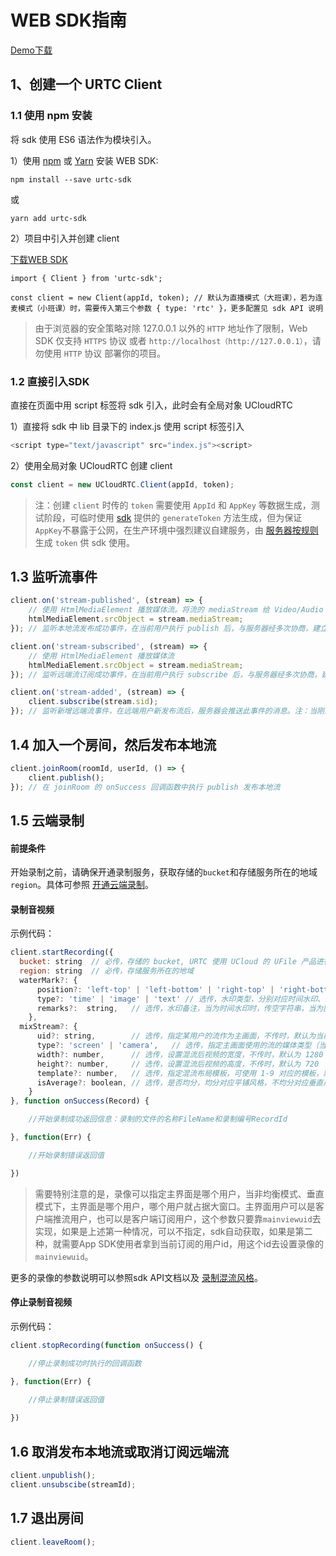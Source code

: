 

# WEB SDK指南

 [Demo下载](https://github.com/ucloud/urtc-js-demo)

## 1、创建一个 URTC Client

### 1.1 使用 npm 安装

将 sdk 使用 ES6 语法作为模块引入。

1）使用 [npm](https://www.npmjs.com/) 或 [Yarn](https://yarnpkg.com/) 安装 WEB SDK:

```
npm install --save urtc-sdk
```

或

```
yarn add urtc-sdk
```

2）项目中引入并创建 client

 [下载WEB SDK](https://github.com/ucloud/urtc-sdk-web)

```
import { Client } from 'urtc-sdk';

const client = new Client(appId, token); // 默认为直播模式（大班课），若为连麦模式（小班课）时，需要传入第三个参数 { type: 'rtc' }，更多配置见 sdk API 说明
```
>由于浏览器的安全策略对除 127.0.0.1 以外的 `HTTP` 地址作了限制，Web SDK 仅支持  `HTTPS` 协议  或者 `http://localhost（http://127.0.0.1）`，请勿使用  `HTTP` 协议 部署你的项目。

### 1.2 直接引入SDK

直接在页面中用 script 标签将 sdk 引入，此时会有全局对象 UCloudRTC

1）直接将 sdk 中 lib 目录下的 index.js 使用 script 标签引入

```JavaScript
<script type="text/javascript" src="index.js"><script>
```


2）使用全局对象 UCloudRTC 创建 client

```JavaScript
const client = new UCloudRTC.Client(appId, token);
```

> 注：创建 `client` 时传的 `token` 需要使用 `AppId` 和 `AppKey` 等数据生成，测试阶段，可临时使用  [sdk](https://github.com/ucloud/urtc-sdk-web)  提供的 `generateToken` 方法生成，但为保证  `AppKey`不暴露于公网，在生产环境中强烈建议自建服务，由 [服务器按规则](https://docs.ucloud.cn/video/urtc/sdk/token) 生成 `token` 供 sdk 使用。

## 1.3 监听流事件

```JavaScript
client.on('stream-published', (stream) => {
    // 使用 HtmlMediaElement 播放媒体流。将流的 mediaStream 给 Video/Audio 元素的 srcObject 属性，即可播放，注意设置 autoplay 属性以支持视频的自动播放，其他属性请参见 [<video>](https://developer.mozilla.org/zh-CN/docs/Web/HTML/Element/video)
    htmlMediaElement.srcObject = stream.mediaStream;
}); // 监听本地流发布成功事件，在当前用户执行 publish 后，与服务器经多次协商，建立好连接后，会触发此事件

client.on('stream-subscribed', (stream) => {
    // 使用 HtmlMediaElement 播放媒体流
    htmlMediaElement.srcObject = stream.mediaStream;
}); // 监听远端流订阅成功事件，在当前用户执行 subscribe 后，与服务器经多次协商，建立好连接后，会触发此事件

client.on('stream-added', (stream) => {
    client.subscribe(stream.sid);
}); // 监听新增远端流事件，在远端用户新发布流后，服务器会推送此事件的消息。注：当刚进入房间时，若房间已有流，也会收到此事件的通知
```

## 1.4 加入一个房间，然后发布本地流

```JavaScript
client.joinRoom(roomId, userId, () => {
    client.publish();
}); // 在 joinRoom 的 onSuccess 回调函数中执行 publish 发布本地流
```

## 1.5 云端录制

#### 前提条件
开始录制之前，请确保开通录制服务，获取存储的`bucket`和存储服务所在的地域`region`。具体可参照 [开通云端录制](https://docs.ucloud.cn/video/urtc/cloudRecord/openRecord)。


#### 录制音视频
示例代码：

```JavaScript
client.startRecording({
  bucket: string  // 必传，存储的 bucket, URTC 使用 UCloud 的 UFile 产品进行在存储，相关信息见控制台操作文档
  region: string  // 必传，存储服务所在的地域
  waterMark?: {
	  position?: 'left-top' | 'left-bottom' | 'right-top' | 'right-bottom' // 选传，指定水印的位置，前面四种类型分别对应 左上，左下，右上，右下，默认 'left-top'
	  type?: 'time' | 'image' | 'text' // 选传，水印类型，分别对应时间水印、图片水印、文字水印，默认为 'time'
	  remarks?:  string,   // 选传，水印备注，当为时间水印时，传空字符串，当为图片水印时，此处需为图片的 URL（此时必传），当为文字水印时，此处需为水印文字
	},
  mixStream?: {
	  uid?: string,        // 选传，指定某用户的流作为主画面，不传时，默认为当前开启录制的用户的流作为主画面
	  type?: 'screen' | 'camera',   // 选传，指定主画面使用的流的媒体类型（当同一用户推多路流时），不传时，默认使用 camera
	  width?: number,      // 选传，设置混流后视频的宽度，不传时，默认为 1280
	  height?: number,     // 选传，设置混流后视频的高度，不传时，默认为 720
	  template?: number,   // 选传，指定混流布局模板，可使用 1-9 对应的模板，默认为 1
	  isAverage?: boolean, // 选传，是否均分，均分对应平铺风格，不均分对应垂直风格，默认为 true
	}
}, function onSuccess(Record) {

	//开始录制成功返回信息：录制的文件的名称FileName和录制编号RecordId

}, function(Err) {

	//开始录制错误返回值

})
```

> 需要特别注意的是，录像可以指定主界面是哪个用户，当非均衡模式、垂直模式下，主界面是哪个用户，哪个用户就占据大窗口。主界面用户可以是客户端推流用户，也可以是客户端订阅用户，这个参数只要靠`mainviewuid`去实现，如果是上述第一种情况，可以不指定，sdk自动获取，如果是第二种，就需要App SDK使用者拿到当前订阅的用户id，用这个id去设置录像的`mainviewuid`。

更多的录像的参数说明可以参照sdk API文档以及 [录制混流风格](https://docs.ucloud.cn/video/urtc/cloudRecord/RecordLaylout)。   

#### 停止录制音视频
示例代码：

```JavaScript
client.stopRecording(function onSuccess() {

	//停止录制成功时执行的回调函数

}, function(Err) {

	//停止录制错误返回值
	
})
```


## 1.6 取消发布本地流或取消订阅远端流

```JavaScript
client.unpublish();
client.unsubscibe(streamId);
```

## 1.7 退出房间

```JavaScript
client.leaveRoom();
```



